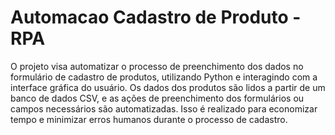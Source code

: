 # Automacao Cadastro de Produto - RPA

O projeto visa automatizar o processo de preenchimento dos dados no formulário de cadastro de produtos, utilizando Python e interagindo com a interface gráfica do usuário. Os dados dos produtos são lidos a partir de um banco de dados CSV, e as ações de preenchimento dos formulários ou campos necessários são automatizadas. Isso é realizado para economizar tempo e minimizar erros humanos durante o processo de cadastro.
